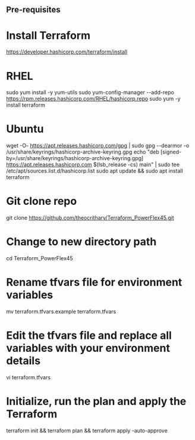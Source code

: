 ## Pre-requisites

# Install Terraform
https://developer.hashicorp.com/terraform/install

# RHEL
sudo yum install -y yum-utils
sudo yum-config-manager --add-repo https://rpm.releases.hashicorp.com/RHEL/hashicorp.repo
sudo yum -y install terraform

# Ubuntu
wget -O- https://apt.releases.hashicorp.com/gpg | sudo gpg --dearmor -o /usr/share/keyrings/hashicorp-archive-keyring.gpg
echo "deb [signed-by=/usr/share/keyrings/hashicorp-archive-keyring.gpg] https://apt.releases.hashicorp.com $(lsb_release -cs) main" | sudo tee /etc/apt/sources.list.d/hashicorp.list
sudo apt update && sudo apt install terraform


# Git clone repo
git clone https://github.com/theocrithary/Terraform_PowerFlex45.git

# Change to new directory path
cd Terraform_PowerFlex45

# Rename tfvars file for environment variables
mv terraform.tfvars.example terraform.tfvars

# Edit the tfvars file and replace all variables with your environment details
vi terraform.tfvars

# Initialize, run the plan and apply the Terraform
terraform init && terraform plan && terraform apply -auto-approve